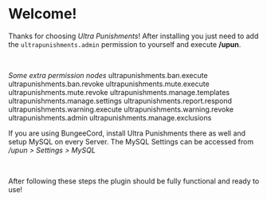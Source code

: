 # Welcome!

Thanks for choosing *Ultra Punishments*!
After installing you just need to add the ``ultrapunishments.admin`` permission to yourself and execute **/upun**.

<br />

*Some extra permission nodes*
ultrapunishments.ban.execute
ultrapunishments.ban.revoke
ultrapunishments.mute.execute
ultrapunishments.mute.revoke
ultrapunishments.manage.templates
ultrapunishments.manage.settings
ultrapunishments.report.respond
ultrapunishments.warning.execute
ultrapunishments.warning.revoke
ultrapunishments.admin
ultrapunishments.manage.exclusions

If you are using BungeeCord, install Ultra Punishments there as well and setup MySQL on every Server.
The MySQL Settings can be accessed from */upun > Settings > MySQL*

<br />

After following these steps the plugin should be fully functional and ready to use!
